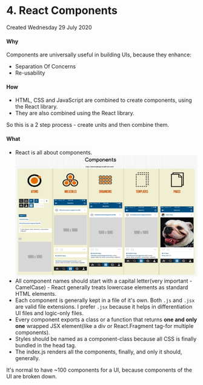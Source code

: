 # 4. React Components
Created Wednesday 29 July 2020

#### Why
Components are universally useful in building UIs, because they enhance:
* Separation Of Concerns
* Re-usability

#### How
* HTML, CSS and JavaScript are combined to create components, using the React library.
* They are also combined using the React library.

So this is a 2 step process - create units and then combine them.

#### What
* React is all about components.
![](../../assets/pasted_image%205.png)
* All component names should start with a capital letter(very important - CamelCase) - React generally treats lowercase elements as standard HTML elements.
* Each component is generally kept in a file of it's own. Both `.js` and `.jsx` are valid file extensions. I prefer `.jsx` because it helps in differentiation UI files and logic-only files.
* Every component exports a class or a function that returns **one and only one** wrapped JSX element(like a div or React.Fragment tag-for multiple components).
* Styles should be named as a component-class because all CSS is finally bundled in the head tag.
* The index.js renders all the components, finally, and only it should, generally. 


It's normal to have ~100 components for a UI, because components of the UI are broken down.

